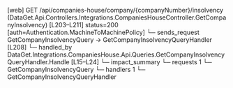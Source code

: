 [web] GET /api/companies-house/company/{companyNumber}/insolvency  (DataGet.Api.Controllers.Integrations.CompaniesHouseController.GetCompanyInsolvency)  [L203–L211] status=200 [auth=Authentication.MachineToMachinePolicy]
  └─ sends_request GetCompanyInsolvencyQuery -> GetCompanyInsolvencyQueryHandler [L208]
    └─ handled_by DataGet.Integrations.CompaniesHouse.Api.Queries.GetCompanyInsolvencyQueryHandler.Handle [L15–L24]
  └─ impact_summary
    └─ requests 1
      └─ GetCompanyInsolvencyQuery
    └─ handlers 1
      └─ GetCompanyInsolvencyQueryHandler

